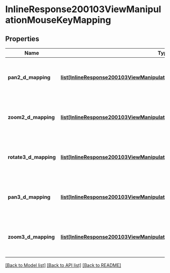 # InlineResponse200103ViewManipulationMouseKeyMapping

## Properties
Name | Type | Description | Notes
------------ | ------------- | ------------- | -------------
**pan2_d_mapping** | [**list[InlineResponse200103ViewManipulationMouseKeyMappingPan2DMapping]**](InlineResponse200103ViewManipulationMouseKeyMappingPan2DMapping.md) | Array of sets of button and key             presses that pan in 2D | [optional] 
**zoom2_d_mapping** | [**list[InlineResponse200103ViewManipulationMouseKeyMappingZoom2DMapping]**](InlineResponse200103ViewManipulationMouseKeyMappingZoom2DMapping.md) | Array of sets of button and key             presses that zoom in 2D | [optional] 
**rotate3_d_mapping** | [**list[InlineResponse200103ViewManipulationMouseKeyMappingRotate3DMapping]**](InlineResponse200103ViewManipulationMouseKeyMappingRotate3DMapping.md) | Array of sets of button and key             presses that rotate in 3D | [optional] 
**pan3_d_mapping** | [**list[InlineResponse200103ViewManipulationMouseKeyMappingPan3DMapping]**](InlineResponse200103ViewManipulationMouseKeyMappingPan3DMapping.md) | Array of sets of button and key             presses that pan in 3D | [optional] 
**zoom3_d_mapping** | [**list[InlineResponse200103ViewManipulationMouseKeyMappingZoom3DMapping]**](InlineResponse200103ViewManipulationMouseKeyMappingZoom3DMapping.md) | Array of sets of button and key             presses that zoom in 3D | [optional] 

[[Back to Model list]](../README.md#documentation-for-models) [[Back to API list]](../README.md#documentation-for-api-endpoints) [[Back to README]](../README.md)


